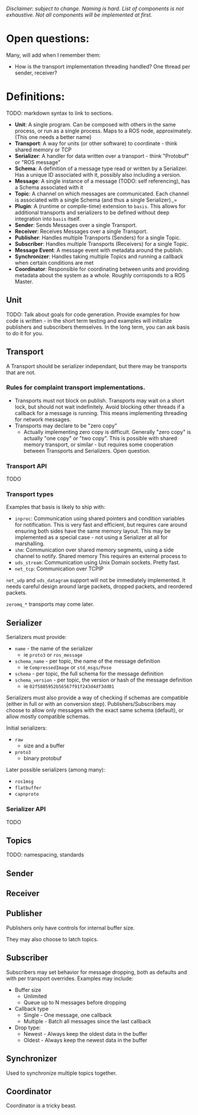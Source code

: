_Disclaimer: subject to change. Naming is hard. List of components is not exhaustive. Not all components will be implemented at first._
# Open questions:

Many, will add when I remember them:
- How is the transport implementation threading handled? One thread per sender, receiver?

# Definitions:
 
TODO: markdown syntax to link to sections.

- **Unit**: A single program. Can be composed with others in the same process, or run as a single process. Maps to a ROS node, approximately. (This one needs a better name)
- **Transport**: A way for units (or other software) to coordinate - think shared memory or TCP 
- **Serializer**: A handler for data written over a transport - think "Protobuf" or "ROS message"
- **Schema**: A definition of a message type read or written by a Serializer. Has a unique ID associated with it, possibly also including a version.
- **Message**: A single instance of a message (TODO: self referencing), has a Schema associated with it
- **Topic**: A channel on which messages are communicated. Each channel is associated with a single Schema (and thus a single Serializer).,=
- **Plugin**: A (runtime or compile-time) extension to `basis`. This allows for additional transports and serializers to be defined without deep integration into `basis` itself.
- **Sender**: Sends Messages over a single Transport.
- **Receiver**: Receives Messages over a single Transport.
- **Publisher**: Handles multiple Transports (Senders) for a single Topic.
- **Subscriber**: Handles multiple Transports (Receivers) for a single Topic.
- **Message Event**: A message event with metadata around the publish.
- **Synchronizer**: Handles taking multiple Topics and running a callback when certain conditions are met
- **Coordinator**: Responsible for coordinating between units and providing metadata about the system as a whole. Roughly corrisponds to a ROS Master.

## Unit

TODO: Talk about goals for code generation. Provide examples for how code is written - in the short term testing and examples will initialize publishers and subscribers themselves. In the long term, you can ask basis to do it for you.

## Transport
A Transport should be serializer independant, but there may be transports that are not.

### Rules for complaint transport implementations.

- Transports must not block on publish. Transports may wait on a short lock, but should not wait indefinitely. Avoid blocking other threads if a callback for a message is running. This means implementing threading for network messages.
- Transports may declare to be "zero copy"
    - Actually implementing zero copy is difficult. Generally "zero copy" is actually "one copy" or "two copy". This is possible with shared memory transport, or similar - but requires some cooperation between Transports and Serializers. Open question.

### Transport API

TODO

### Transport types

Examples that basis is likely to ship with:
- `inproc`: Communication using shared pointers and condition variables for notification. This is very fast and efficient, but requires care around ensuring both sides have the same memory layout. This may be implemented as a special case - not using a Serializer at all for marshalling.
- `shm`: Communication over shared memory segments, using a side channel to notify. Shared memory This requires an external process to 
- `uds_stream`: Communication using Unix Domain sockets. Pretty fast.
- `net_tcp`: Communication over TCPIP

`net_udp` and `uds_datagram` support will not be immediately implemented. It needs careful design around large packets, dropped packets, and reordered packets.

`zeromq_*` transports may come later.

## Serializer

Serializers must provide:
- `name` - the name of the serializer
    - ie `proto3` or `ros_message`
- `schema_name` - per topic, the name of the message definition
    - ie `CompressedImage` or `std_msgs/Pose`
- `schema` - per topic, the full schema for the message definition
- `schema_version` - per topic, the version or hash of the message definition
    - ie `02f5885952b56567f91f243d4df3dd01`

Serializers must also provide a way of checking if schemas are compatible (either in full or with an conversion step). Publishers/Subscribers may choose to allow only messages with the exact same schema (default), or allow mostly compatible schemas.

Initial serializers:
- `raw`
    - size and a buffer
- `proto3`
    - binary protobuf

Later possible serializers (among many):
- `ros1msg`
- `flatbuffer`
- `capnproto`

### Serializer API

TODO

## Topics

TODO: namespacing, standards

## Sender

## Receiver

## Publisher

Publishers only have controls for internal buffer size.

They may also choose to latch topics.

## Subscriber

Subscribers may set behavior for message dropping, both as defaults and with per transport overrides. Examples may include:
- Buffer size 
    - Unlimited
    - Queue up to N messages before dropping
- Callback type
    - Single - One message, one callback
    - Multiple - Batch all messages since the last callback
- Drop type:
    - Newest - Always keep the oldest data in the buffer
    - Oldest - Always keep the newest data in the buffer

## Synchronizer

Used to synchronize multiple topics together.

## Coordinator

Coordinator is a tricky beast.